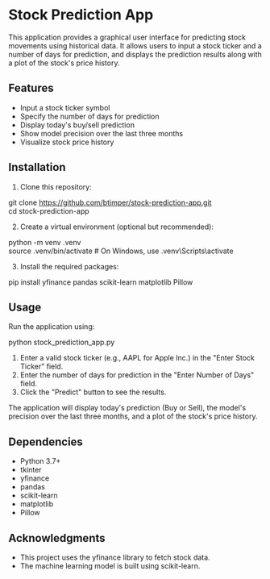 # Stock Prediction App

This application provides a graphical user interface for predicting stock movements using historical data. It allows users to input a stock ticker and a number of days for prediction, and displays the prediction results along with a plot of the stock's price history.

## Features

- Input a stock ticker symbol
- Specify the number of days for prediction
- Display today's buy/sell prediction
- Show model precision over the last three months
- Visualize stock price history

## Installation

1. Clone this repository:

git clone https://github.com/btimper/stock-prediction-app.git \
cd stock-prediction-app

2. Create a virtual environment (optional but recommended):

python -m venv .venv  \
source .venv/bin/activate  # On Windows, use .venv\Scripts\activate

3. Install the required packages:

pip install yfinance pandas scikit-learn matplotlib Pillow


## Usage

Run the application using:

python stock_prediction_app.py

1. Enter a valid stock ticker (e.g., AAPL for Apple Inc.) in the "Enter Stock Ticker" field.
2. Enter the number of days for prediction in the "Enter Number of Days" field.
3. Click the "Predict" button to see the results.

The application will display today's prediction (Buy or Sell), the model's precision over the last three months, and a plot of the stock's price history.

## Dependencies

- Python 3.7+
- tkinter
- yfinance
- pandas
- scikit-learn
- matplotlib
- Pillow

## Acknowledgments

- This project uses the yfinance library to fetch stock data.
- The machine learning model is built using scikit-learn.
